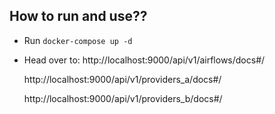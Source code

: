 ## How to run and use??

- Run `docker-compose up -d`

- Head over to:
  http://localhost:9000/api/v1/airflows/docs#/

  http://localhost:9000/api/v1/providers_a/docs#/

  http://localhost:9000/api/v1/providers_b/docs#/
